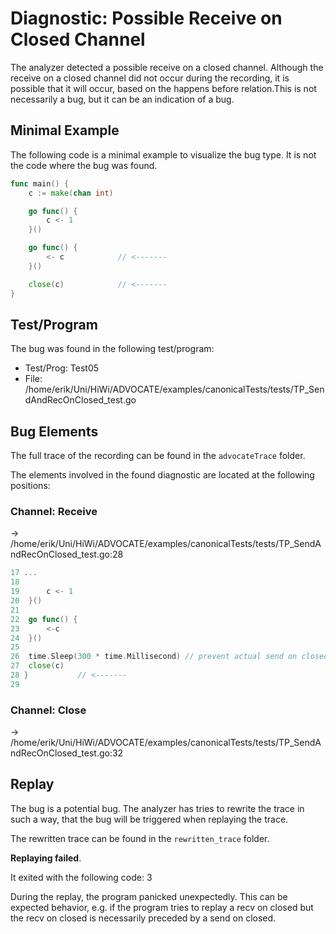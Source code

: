 # Diagnostic: Possible Receive on Closed Channel

The analyzer detected a possible receive on a closed channel.
Although the receive on a closed channel did not occur during the recording, it is possible that it will occur, based on the happens before relation.This is not necessarily a bug, but it can be an indication of a bug.

## Minimal Example
The following code is a minimal example to visualize the bug type. It is not the code where the bug was found.

```go
func main() {
    c := make(chan int)

    go func() {
        c <- 1
    }()

    go func() {
        <- c            // <-------
    }()

    close(c)            // <-------
}
```

## Test/Program
The bug was found in the following test/program:

- Test/Prog:  Test05
- File:  /home/erik/Uni/HiWi/ADVOCATE/examples/canonicalTests/tests/TP_SendAndRecOnClosed_test.go

## Bug Elements
The full trace of the recording can be found in the `advocateTrace` folder.

The elements involved in the found diagnostic are located at the following positions:

###  Channel: Receive
-> /home/erik/Uni/HiWi/ADVOCATE/examples/canonicalTests/tests/TP_SendAndRecOnClosed_test.go:28
```go
17 ...
18 
19 		c <- 1
20 	}()
21 
22 	go func() {
23 		<-c
24 	}()
25 
26 	time.Sleep(300 * time.Millisecond) // prevent actual send on closed channel
27 	close(c)
28 }           // <-------
29 
```


###  Channel: Close
-> /home/erik/Uni/HiWi/ADVOCATE/examples/canonicalTests/tests/TP_SendAndRecOnClosed_test.go:32


## Replay
The bug is a potential bug.
The analyzer has tries to rewrite the trace in such a way, that the bug will be triggered when replaying the trace.

The rewritten trace can be found in the `rewritten_trace` folder.

**Replaying failed**.

It exited with the following code: 3

During the replay, the program panicked unexpectedly.
This can be expected behavior, e.g. if the program tries to replay a recv on closed but the recv on closed is necessarily preceded by a send on closed.

